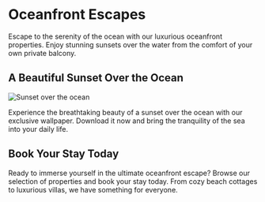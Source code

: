 <!--font:Poppins-->

# Oceanfront Escapes

Escape to the serenity of the ocean with our luxurious oceanfront properties. Enjoy stunning sunsets over the water from the comfort of your own private balcony.

## A Beautiful Sunset Over the Ocean

![Sunset over the ocean](https://example.com/sunset-wallpaper.jpg)

Experience the breathtaking beauty of a sunset over the ocean with our exclusive wallpaper. Download it now and bring the tranquility of the sea into your daily life.

## Book Your Stay Today

Ready to immerse yourself in the ultimate oceanfront escape? Browse our selection of properties and book your stay today. From cozy beach cottages to luxurious villas, we have something for everyone.

<!--

Write me markdown content of website with wallpaper:

"A beautiful sunset over the ocean"

The header of the page should not be copy of the text but rather a real content of the website which is using this wallpaper.


---


# Oceanfront Escapes

Escape to the serenity of the ocean with our luxurious oceanfront properties. Enjoy stunning sunsets over the water from the comfort of your own private balcony.

## A Beautiful Sunset Over the Ocean

![Sunset over the ocean](https://example.com/sunset-wallpaper.jpg)

Experience the breathtaking beauty of a sunset over the ocean with our exclusive wallpaper. Download it now and bring the tranquility of the sea into your daily life.

## Book Your Stay Today

Ready to immerse yourself in the ultimate oceanfront escape? Browse our selection of properties and book your stay today. From cozy beach cottages to luxurious villas, we have something for everyone.


---


Write me a Google font which is best fitting for the website.

Pick from the list:
- Montserrat
- Barlow Condensed
- Alegreya
- Orbitron
- Lobster
- Playfair Display
- Lato
- Roboto
- Futura
- Exo 2
- Poppins
- Open Sans
- Raleway
- Great Vibes
- IBM Plex Sans
- Dancing Script
- Inter


Write just the font name nothing else.


---


Poppins

-->
